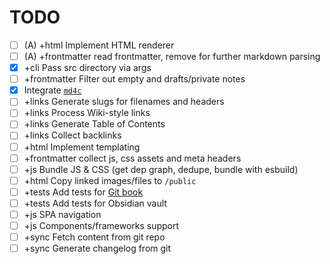 # TODO

- [ ] (A) +html Implement HTML renderer
- [ ] (A) +frontmatter read frontmatter, remove for further markdown parsing
- [x] +cli Pass src directory via args
- [ ] +frontmatter Filter out empty and drafts/private notes
- [x] Integrate [`md4c`](https://github.com/mity/md4c)
- [ ] +links Generate slugs for filenames and headers
- [ ] +links Process Wiki-style links
- [ ] +links Generate Table of Contents
- [ ] +links Collect backlinks
- [ ] +html Implement templating
- [ ] +frontmatter collect js, css assets and meta headers
- [ ] +js Bundle JS & CSS (get dep graph, dedupe, bundle with esbuild)
- [ ] +html Copy linked images/files to `/public`
- [ ] +tests Add tests for [Git book](https://github.com/progit/progit/tree/master/en)
- [ ] +tests Add tests for Obsidian vault
- [ ] +js SPA navigation
- [ ] +js Components/frameworks support
- [ ] +sync Fetch content from git repo
- [ ] +sync Generate changelog from git
